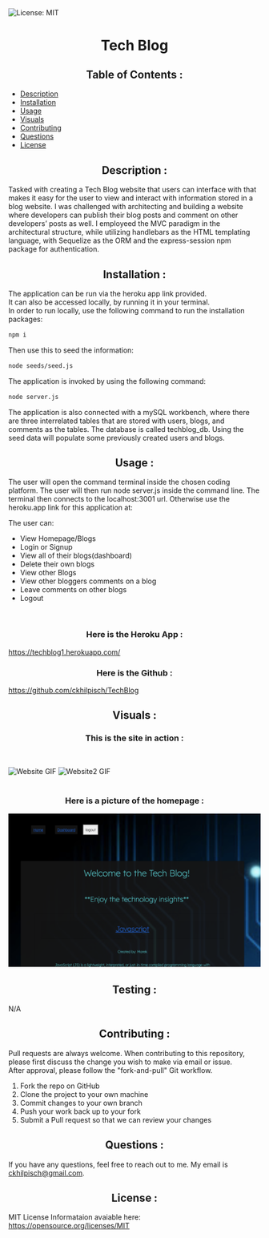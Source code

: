 ## <div align="center">
![License: MIT](https://img.shields.io/badge/License-MIT-yellow.svg) </div>

# <div align="center"> Tech Blog </div>



## <div align="center"> Table of Contents : </div>
* [Description](#description)
* [Installation](#installation)
* [Usage](#usage)
* [Visuals](#visuals)
* [Contributing](#contributing)
* [Questions](#questions)
* [License](#license)

## <div align ='center'> <a name="description"> **Description** : </a></div> 
Tasked with creating a Tech Blog website that users can interface with that makes it easy for the user to view and interact with information stored in a blog website. I was challenged with architecting  and building a website where developers can publish their blog posts and comment on other developers’ posts as well.  I employeed the MVC paradigm in the architectural structure, while utilizing handlebars as the HTML templating language, with Sequelize as the ORM and the express-session npm package for authentication.



## <div align="center"> <a name="installation"> **Installation** : </a></div>
The application can be run via the heroku app link provided.  
It can also be accessed locally, by running it in your terminal.   
In order to run locally, use the following command to run the installation packages:
```bash
npm i
```
Then use this to seed the information:
```bash
node seeds/seed.js
```
The application is invoked by using the following command:
```bash
node server.js
```

The application is also connected with a mySQL workbench, where there are three interrelated tables that are stored with users, blogs, and comments as the tables.  The database is called techblog_db.  Using the seed data will populate some previously created users and blogs.    



## <div align="center"><a name="usage"> **Usage** :</a></div>
The user will open the command terminal inside the chosen coding platform.  The user will then run node server.js inside the command line.   The terminal then connects to the localhost:3001 url.   Otherwise use the heroku.app link for this application at:


The user can:
<ul> 
<li>View Homepage/Blogs</li>
<li>Login or Signup</li>
<li>View all of their blogs(dashboard)</li>
<li>Delete their own blogs</li>
<li>View other Blogs</li>
<li>View other bloggers comments on a blog</li>
<li>Leave comments on other blogs</li>
<li>Logout</li>
</ul>
<br>

### <div align="center"> Here is the Heroku App : </div>
https://techblog1.herokuapp.com/ 


### <div align="center"> Here is the Github : </div>
https://github.com/ckhilpisch/TechBlog

## <div align="center"><a name="visuals"> **Visuals** :</a></div>
### <div align="center"> This is the site in action : </div>
<br>

![Website GIF](./public/photos/TechBlog.gif)
![Website2 GIF](./public/photos/TechBlog2.gif)
<br>
<br>

### <div align="center"> Here is a picture of the homepage : </div>

![homepage PNG](./public/photos/Blog.png)


## <div align="center"><a name="testing"> **Testing** :</a></div>
N/A

## <div align="center"><a name="contributing"> **Contributing** :</a></div>

Pull requests are always welcome.  When contributing to this repository, please first discuss the change you wish to make via email or issue.  
After approval, please follow the "fork-and-pull" Git workflow.
<ol>
<li>Fork the repo on GitHub</li>
<li>Clone the project to your own machine</li>
<li>Commit changes to your own branch</li>
<li>Push your work back up to your fork</li>
<li>Submit a Pull request so that we can review your changes</li>
</ol>

## <div align="center"><a name="questions"> **Questions** :</a></div>


If you have any questions, feel free to reach out to me.   My email is ckhilpisch@gmail.com.

## <div align ='center'> <a name="license"> **License** : </a></div> 

MIT License
Informataion avaiable here: 
https://opensource.org/licenses/MIT